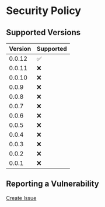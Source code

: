 # Security Policy

## Supported Versions

| Version | Supported          |
| ------- | ------------------ |
| 0.0.12  | :white_check_mark: |
| 0.0.11  | :x:                |
| 0.0.10  | :x:                |
| 0.0.9   | :x:                |
| 0.0.8   | :x:                |
| 0.0.7   | :x:                |
| 0.0.6   | :x:                |
| 0.0.5   | :x:                |
| 0.0.4   | :x:                |
| 0.0.3   | :x:                |
| 0.0.2   | :x:                |
| 0.0.1   | :x:                |

## Reporting a Vulnerability

[Create Issue](https://github.com/gregoranders/ts-csv/issues/new?labels=bug&template=bug_report.md&title=Security+Issue)
